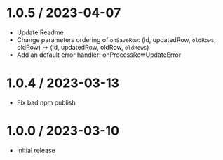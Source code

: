 1.0.5 / 2023-04-07
==================

  * Update Readme
  * Change parameters ordering of `onSaveRow`: (id, updatedRow, `oldRows`, oldRow) -> (id, updatedRow, oldRow, `oldRows`)
  * Add an default error handler: onProcessRowUpdateError

1.0.4 / 2023-03-13
==================

  * Fix bad npm publish

1.0.0 / 2023-03-10
==================

  * Initial release
